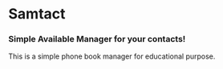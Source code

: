 # Samtact
### Simple Available Manager for your contacts!

This is a simple phone book manager for educational purpose.

